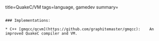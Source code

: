title=QuakeC/VM
tags=language, gamedev
summary=
~~~~~~

### Implementations:

* C++ [gmqcc/qcvm](https://github.com/graphitemaster/gmqcc): 	An improved QuakeC compiler and VM.
